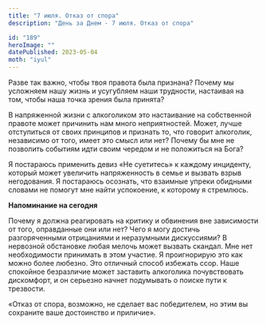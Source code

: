 ```yaml
---
title: "7 июля. Отказ от спора"
description: "День за Днем - 7 июля. Отказ от спора"

id: "189"
heroImage: ""
datePublished: 2023-05-04
moth: "iyul"
---
```


Разве так важно, чтобы твоя правота была признана? Почему мы усложняем нашу
жизнь и усугубляем наши трудности, настаивая на том, чтобы наша точка зрения
была принята?

В напряженной жизни с алкоголиком это настаивание на собственной правоте может
причинить нам много неприятностей. Может, лучше отступиться от своих принципов
и признать то, что говорит алкоголик, независимо от того, имеет это смысл или
нет? Почему бы мне не позволить событиям идти своим чередом и не положиться на
Бога?

Я постараюсь применить девиз «Не суетитесь» к каждому инциденту, который может
увеличить напряженность в семье и вызвать взрыв негодования. Я постараюсь
осознать, что взаимные упреки обидными словами не помогут мне найти
успокоение, к которому я стремлюсь.

**Напоминание на сегодня**

Почему я должна реагировать на критику и обвинения вне зависимости от того,
оправданные они или нет? Чего я могу достичь разгоряченными отрицаниями и
неразумными дискуссиями? В нервозной обстановке любая мелочь может вызвать
скандал. Мне нет необходимости принимать в этом участие. Я проигнорирую это
как можно более любезно. Это отличный способ избежать ссор. Наше спокойное
безразличие может заставить алкоголика почувствовать дискомфорт, и он серьезно
начнет подумывать о поиске пути к трезвости.

«Отказ от спора, возможно, не сделает вас победителем, но этим вы сохраните
ваше достоинство и приличие».

